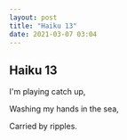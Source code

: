 ```yaml
---
layout: post
title: "Haiku 13"
date: 2021-03-07 03:04
---
```

Haiku 13
-
I'm playing catch up,

Washing my hands in the sea,

Carried by ripples.
